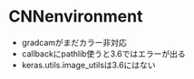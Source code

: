 # CNNenvironment
- gradcamがまだカラー非対応
- callbackにpathlib使うと3.6ではエラーが出る
- keras.utils.image_utilsは3.6にはない
